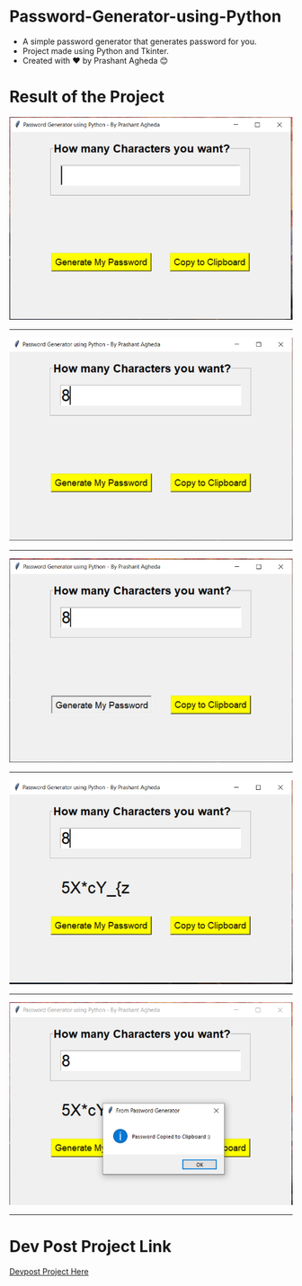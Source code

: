 # Password-Generator-using-Python
- A simple password generator that generates password for you.
- Project made using Python and Tkinter.
- Created with ❤ by Prashant Agheda 😊


# Result of the Project

![Project Image 1](1.png)

---

![Project Image 2](2.png)

---

![Project Image 3](3.png)

---

![Project Image 4](4.png)

---

![Project Image 5](5.png)

---


# Dev Post Project Link
[Devpost Project Here]()
